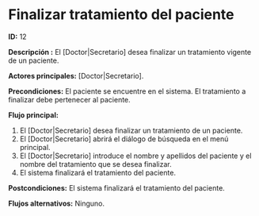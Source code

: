 # Finalizar tratamiento del paciente
**ID:** 12

**Descripción :** El [Doctor|Secretario] desea finalizar un tratamiento vigente de un paciente. 

**Actores principales:** [Doctor|Secretario].

**Precondiciones:** El paciente se encuentre en el sistema. El tratamiento a finalizar debe pertenecer al paciente.

**Flujo principal:**
1. El [Doctor|Secretario] desea finalizar un tratamiento de un paciente.
2. El [Doctor|Secretario] abrirá el diálogo de búsqueda en el menú principal.
3. El [Doctor|Secretario] introduce el nombre y apellidos del paciente y el nombre del tratamiento que se desea finalizar.
4. El sistema finalizará el tratamiento del paciente.

**Postcondiciones:** El sistema finalizará el tratamiento del paciente.

**Flujos alternativos:**  Ninguno.

